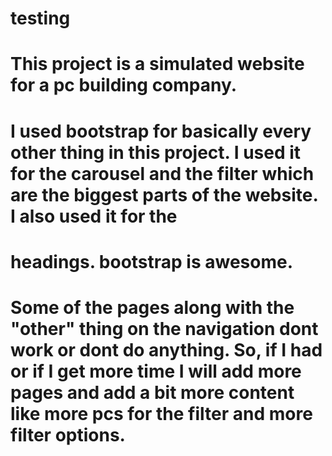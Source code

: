 # testing
# This project is a simulated website for a pc building company.
# I used bootstrap for basically every other thing in this project. I used it for the carousel and the filter which are the biggest parts of the website. I also used it for the
# headings. bootstrap is awesome.
# Some of the pages along with the "other" thing on the navigation dont work or dont do anything. So, if I had or if I get more time I will add more pages and add a bit more content like more pcs for the filter and more filter options.